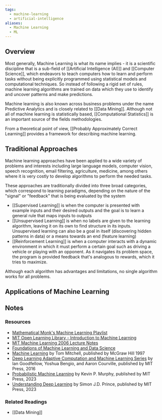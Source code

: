 ```yaml
---
tags:
  - machine-learning
  - artificial-intelligence
aliases:
  - Machine Learning
  - ML
---
```

## Overview

Most generally, Machine Learning is what its name implies - it is a scientific discipline that is a sub-field of [[Artificial Intelligence (AI)]] and [[Computer Science]], which endeavors to teach computers how to learn and perform tasks without being explicitly programmed using statistical models and computational techniques. So instead of following a rigid set of rules, machine learning algorithms are trained on data which they use to identify and uncover patterns and make predictions. 

Machine learning is also known across business problems under the name Predictive Analytics and is closely related to [[Data Mining]]. Although not all of machine learning is statistically based, [[Computational Statistics]] is an important source of the fields methodologies.

From a theoretical point of view, [[Probably Approximately Correct Learning]] provides a framework for describing machine learning.
## Traditional Approaches

Machine learning approaches have been applied to a wide variety of problems and interests including large language models, computer vision, speech recognition, email filtering, agriculture, medicine, among others where it is very costly to develop algorithms to perform the needed tasks. 

These approaches are traditionally divided into three broad categories, which correspond to learning paradigms, depending on the nature of the "signal" or "feedback" that is being evaluated by the system
- [[Supervised Learning]] is when the computer is presented with example inputs and their desired outputs and the goal is to learn a general rule that maps inputs to outputs
- [[Unsupervised Learning]] is when no labels are given to the learning algorithm, leaving it on its own to find structure in its inputs. Unsupervised learning can also be a goal in itself (discovering hidden patterns in data) or a means towards an end (feature learning)
- [[Reinforcement Learning]] is when a computer interacts with a dynamic environment in which it must perform a certain goal such as driving a vehicle or playing with an opponent. As it navigates its problem space, the program is provided feedback that's analogous to rewards, which it tries to maximize.

Although each algorithm has advantages and limitations, no single algorithm works for all problems.

## Applications of Machine Learning
## Notes
### Resources
- [Mathematical Monk's Machine Learning Playlist](https://www.youtube.com/playlist?list=PLD0F06AA0D2E8FFBA)
- [MIT Open Learning Library - Introduction to Machine Learning](https://openlearninglibrary.mit.edu/courses/course-v1:MITx+6.036+1T2019/about)
- [MIT Machine Learning 2006 Lecture Notes](https://ocw.mit.edu/courses/6-867-machine-learning-fall-2006/)
- [Foundations of Machine Learning and Data Science](http://www.cs.cmu.edu/~avrim/ML07/)
- [Machine Learning](../assets/books/Machine_Learning_1702482655901_0.pdf) by Tom Mitchell, published by McGraw Hill 1997
- [Deep Learning Adaptive Computation and Machine Learning Series](../assets/books/Deep_Learning_Adaptive_Computation_and_Machine_Learning_Series_by_Ian_Goodfellow_1702482048104_0.pdf) by Ian Goodfellow, Yoshua Bengio, and Aaron Courville, published by MIT Press, 2016
- [Probabilistic Machine Learning](../assets/books/Probabilistic_Machine_Learning_1702480551222_0.pdf) by Kevin P. Murphy, published by MIT Press, 2023
- [Understanding Deep Learning](../assets/books/Understanding_Deep_Learning_1702480749025_0.pdf) by Simon J.D. Prince, published by MIT Press, 2023
### Related Readings
- [[Data Mining]]